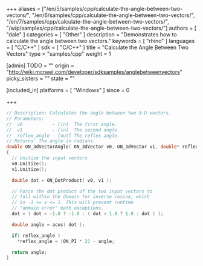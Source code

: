 +++
aliases = ["/en/5/samples/cpp/calculate-the-angle-between-two-vectors/", "/en/6/samples/cpp/calculate-the-angle-between-two-vectors/", "/en/7/samples/cpp/calculate-the-angle-between-two-vectors/", "/wip/samples/cpp/calculate-the-angle-between-two-vectors/"]
authors = [ "dale" ]
categories = [ "Other" ]
description = "Demonstrates how to calculate the angle between two vectors."
keywords = [ "rhino" ]
languages = [ "C/C++" ]
sdk = [ "C/C++" ]
title = "Calculate the Angle Between Two Vectors"
type = "samples/cpp"
weight = 1

[admin]
TODO = ""
origin = "http://wiki.mcneel.com/developer/sdksamples/anglebetweenvectors"
picky_sisters = ""
state = ""

[included_in]
platforms = [ "Windows" ]
since = 0

+++

```cpp
// Description: Calculates the angle between two 3-D vectors.
// Parameters:
//  v0           - [in]  The first angle.
//  v1           - [in]  The second angle.
//  reflex_angle - [out] The reflex angle.
// Returns: The angle in radians.
double ON_3dVectorAngle( ON_3dVector v0, ON_3dVector v1, double* reflex_angle = 0 )
{
  // Unitize the input vectors
  v0.Unitize();
  v1.Unitize();

  double dot = ON_DotProduct( v0, v1 );

  // Force the dot product of the two input vectors to
  // fall within the domain for inverse cosine, which
  // is -1 <= x <= 1. This will prevent runtime
  // "domain error" math exceptions.
  dot = ( dot < -1.0 ? -1.0 : ( dot > 1.0 ? 1.0 : dot ) );

  double angle = acos( dot );

  if( reflex_angle )
    *reflex_angle = (ON_PI * 2) - angle;

  return angle;
}
```
